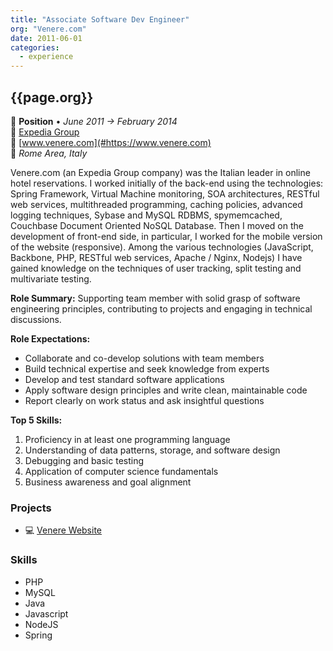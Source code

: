 ```yaml
---
title: "Associate Software Dev Engineer"
org: "Venere.com"
date: 2011-06-01
categories:
  - experience
---
```

## {{page.org}}

💼 **Position** • _June 2011 → February 2014_  
🏢 [Expedia Group](https://www.expediagroup.com/)  
🔗 [www.venere.com](#https://www.venere.com)  
📍 _Rome Area, Italy_

Venere.com (an Expedia Group company) was the Italian leader in online hotel reservations.
I worked initially of the back-end using the technologies: Spring Framework, Virtual Machine monitoring, SOA architectures, RESTful web services, multithreaded programming, caching policies, advanced logging techniques, Sybase and MySQL RDBMS, spymemcached, Couchbase Document Oriented NoSQL Database.
Then I moved on the development of front-end side, in particular, I worked for the mobile version of the website (responsive). Among the various technologies (JavaScript, Backbone, PHP, RESTful web services, Apache / Nginx, Nodejs) I have gained knowledge on the techniques of user tracking, split testing and multivariate testing.

**Role Summary:**
Supporting team member with solid grasp of software engineering principles, contributing to projects and engaging in technical discussions.

**Role Expectations:**
- Collaborate and co-develop solutions with team members
- Build technical expertise and seek knowledge from experts
- Develop and test standard software applications
- Apply software design principles and write clean, maintainable code
- Report clearly on work status and ask insightful questions

**Top 5 Skills:**
1. Proficiency in at least one programming language
2. Understanding of data patterns, storage, and software design
3. Debugging and basic testing
4. Application of computer science fundamentals
5. Business awareness and goal alignment


### Projects

- 💻 [Venere Website](/projects/venere-website/overview/)


### Skills

- PHP
- MySQL
- Java
- Javascript
- NodeJS
- Spring
